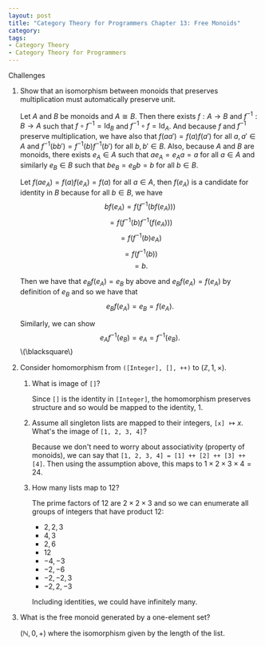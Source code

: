 ```yaml
---
layout: post
title: "Category Theory for Programmers Chapter 13: Free Monoids"
category:
tags:
- Category Theory
- Category Theory for Programmers
---
```


Challenges

1. Show that an isomorphism between monoids that preserves multiplication must automatically preserve unit.

   Let $A$ and $B$ be monoids and $A \cong B$. Then there exists $f:A \to B$ and
   $f^{-1}:B \to A$ such that $f \circ f^{-1} = \mathrm{Id}_B$ and $f^{-1} \circ f = \mathrm{Id}_A$.
   And because $f$ and $f^{-1}$ preserve multiplication, we have also that
   $f(a a') = f(a) f(a')$ for all $a, a' \in A$ and $f^{-1}(b b') = f^{-1}(b) f^{-1}(b')$
   for all $b,b' \in B$. Also, because $A$ and $B$ are monoids, there exists
   $e_A \in A$ such that $a e_A = e_A a = a$ for all $a \in A$ and similarly
   $e_B \in B$ such that $b e_B = e_B b = b$ for all $b \in B$.
   
   Let $f(a e_A) = f(a) f(e_A) = f(a)$ for all $a \in A$, then $f(e_A)$ is a candidate for
   identity in $B$ because for all $b \in B$, we have
   $$b f(e_A) = f(f^{-1}(b f(e_A)))$$
   $$= f(f^{-1}(b) f^{-1}(f(e_A)))$$
   $$= f(f^{-1}(b) e_A)$$
   $$= f(f^{-1}(b))$$
   $$= b.$$
   
   Then we have that $e_B f(e_A) = e_B$ by above and $e_B f(e_A) = f(e_A)$ by definition of $e_B$
   and so we have that $$e_B f(e_A) = e_B = f(e_A).$$
   
   Similarly, we can show $$e_A f^{-1}(e_B) = e_A = f^{-1}(e_B).$$ \\(\blacksquare\\)
   
2. Consider homomorphism from `([Integer], [], ++)` to $(\mathbb{Z}, 1, \times)$.

   1. What is image of `[]`?

      Since `[]` is the identity in `[Integer]`, the homomorphism preserves structure
      and so would be mapped to the identity, $1$.

   2. Assume all singleton lists are mapped to their integers, `[x]` $\mapsto x$.
      What's the image of `[1, 2, 3, 4]`?

      Because we don't need to worry about associativity (property of monoids),
      we can say that `[1, 2, 3, 4] = [1] ++ [2] ++ [3] ++ [4]`. Then using the
      assumption above, this maps to $1 \times 2 \times 3 \times 4 = 24$.

   3. How many lists map to $12$?

      The prime factors of $12$ are $2 \times 2 \times 3$ and so we can enumerate
      all groups of integers that have product 12:
      - $2, 2, 3$
      - $4, 3$
      - $2, 6$
      - $12$
      - $-4, -3$
      - $-2, -6$
      - $-2, -2, 3$
      - $-2, 2, -3$

      Including identities, we could have infinitely many.

3. What is the free monoid generated by a one-element set?

   $(\mathbb{N}, 0, +)$ where the isomorphism given by the length of the list.

